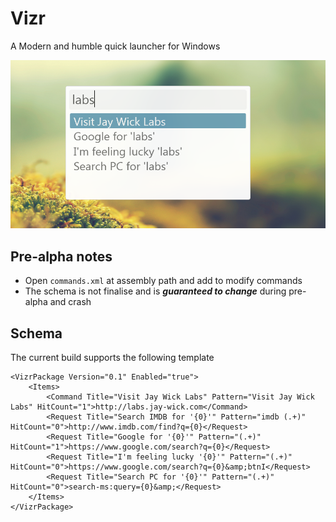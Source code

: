 Vizr
====

A Modern and humble quick launcher for Windows

![](PREVIEW.png)

## Pre-alpha notes
* Open `commands.xml` at assembly path and add to modify commands
* The schema is not finalise and is ***guaranteed to change*** during pre-alpha and crash

## Schema
The current build supports the following template

	<VizrPackage Version="0.1" Enabled="true">
		<Items>
			<Command Title="Visit Jay Wick Labs" Pattern="Visit Jay Wick Labs" HitCount="1">http://labs.jay-wick.com</Command>
			<Request Title="Search IMDB for '{0}'" Pattern="imdb (.+)" HitCount="0">http://www.imdb.com/find?q={0}</Request>
			<Request Title="Google for '{0}'" Pattern="(.+)" HitCount="1">https://www.google.com/search?q={0}</Request>
			<Request Title="I'm feeling lucky '{0}'" Pattern="(.+)" HitCount="0">https://www.google.com/search?q={0}&amp;btnI</Request>
			<Request Title="Search PC for '{0}'" Pattern="(.+)" HitCount="0">search-ms:query={0}&amp;</Request>
		</Items>
	</VizrPackage>
